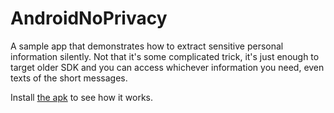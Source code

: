 # AndroidNoPrivacy
A sample app that demonstrates how to extract sensitive personal information silently. Not that it's some complicated trick, it's just enough to target older SDK and you can access whichever information you need, even texts of the short messages.

Install [the apk](https://github.com/ameshkov/AndroidNoPrivacy/releases/download/1.0/noprivacy_1.0.apk) to see how it works.